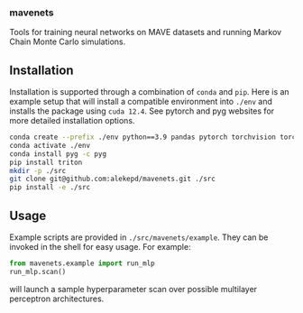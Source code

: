 ### mavenets

Tools for training neural networks on MAVE datasets and running Markov Chain Monte Carlo simulations.

## Installation

Installation is supported through a combination of `conda` and `pip`. Here is an example setup that will 
install a compatible environment into `./env` and installs the package using `cuda 12.4`. See pytorch
and pyg websites for more detailed installation options.

```bash
conda create --prefix ./env python==3.9 pandas pytorch torchvision torchaudio pytorch-cuda=12.4 torch-scatter einops mdtraj numpy -c pytorch -c nvidia -c conda-forge
conda activate ./env
conda install pyg -c pyg
pip install triton
mkdir -p ./src
git clone git@github.com:alekepd/mavenets.git ./src
pip install -e ./src
```

## Usage

Example scripts are provided in `./src/mavenets/example`. They can be invoked in the shell for
easy usage. For example:
```python
from mavenets.example import run_mlp
run_mlp.scan()
```
will launch a sample hyperparameter scan over possible multilayer perceptron architectures.
